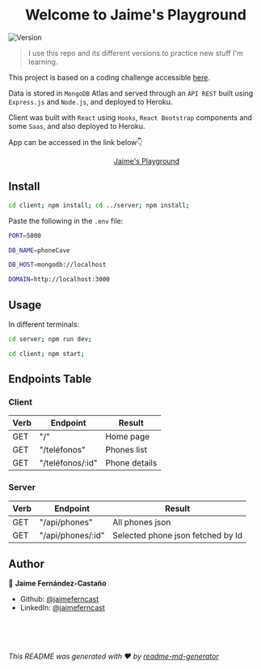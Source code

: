 <h1 align="center">Welcome to Jaime's Playground</h1>
<p>
  <img alt="Version" src="https://img.shields.io/badge/version-1.0.0-blue.svg?cacheSeconds=2592000" />
</p>

> I use this repo and its different versions to practice new stuff I'm learning.

This project is based on a coding challenge accessible  <a href="https://github.com/VictorRodriguezIronhack/reto_web">here</a>.

Data is stored in <code>MongoDB</code> Atlas and served through an <code>API REST</code> built using <code>Express.js</code> and <code>Node.js</code>, and deployed to Heroku.

Client was built with <code>React</code> using <code>Hooks</code>, <code>React Bootstrap</code> components and some <code>Saas</code>, and also deployed to Heroku.

App can be accessed in the link below👇

&nbsp; &nbsp; &nbsp; &nbsp; &nbsp; &nbsp; &nbsp; &nbsp; &nbsp; &nbsp; &nbsp; &nbsp; &nbsp; &nbsp; &nbsp; &nbsp; &nbsp; &nbsp; &nbsp; &nbsp; &nbsp; &nbsp; &nbsp; &nbsp; &nbsp; &nbsp; &nbsp;[Jaime's Playground](https://jaimes-playground.herokuapp.com/)


## Install

```sh
cd client; npm install; cd ../server; npm install;
```
Paste the following in the <code>.env</code> file:

```sh
PORT=5000

DB_NAME=phoneCave

DB_HOST=mongodb://localhost

DOMAIN=http://localhost:3000
```

## Usage

In different terminals:

```sh
cd server; npm run dev;
```
```sh
cd client; npm start;
```

## Endpoints Table

### Client

| Verb | Endpoint         | Result        |
| ---- | ---------------- | ------------- |
| GET  | "/"              | Home page     |
| GET  | "/teléfonos"     | Phones list   |
| GET  | "/teléfonos/:id" | Phone details |

### Server

| Verb | Endpoint            | Result                              |
| ---- | ------------------- | ----------------------------------- |
| GET  | "/api/phones"       | All phones json              |
| GET  | "/api/phones/:id"   | Selected phone json fetched by Id  |

## Author

👤 **Jaime Fernández-Castaño**

* Github: [@jaimeferncast](https://github.com/jaimeferncast)
* LinkedIn: [@jaimeferncast](https://linkedin.com/in/jaimeferncast)

<br/>
<br/>
<br/>

_This README was generated with ❤️ by [readme-md-generator](https://github.com/kefranabg/readme-md-generator)_
